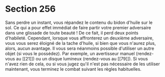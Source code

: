 # Section 256

Sans perdre un instant, vous répandez le contenu du bidon d'huile sur le sol. Ce qui a pour effet immédiat de faire partir votre premier adversaire dans une glissade de toute beauté ! De ce fait, il perd deux points d'habileté. Cependant, lorsque vous affronterez un deuxième adversaire, vous vous serez éloigné de la tache d'huile, si bien que vous n'aurez plus, alors, aucun avantage. Il vous sera néanmoins possible d'utiliser un autre objet (si vous le possédez). Par exemple, un avertisseur manuel (rendez-vous au [[21]]) ou un disque lumineux (rendez-vous au [[79]]). Si vous n'avez rien de cela, ou si vous jugez qu'il n'est pas nécessaire de les utiliser maintenant, vous terminez le combat suivant les règles habituelles.